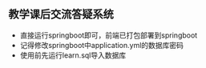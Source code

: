 ## 教学课后交流答疑系统

- 直接运行springboot即可，前端已打包部署到springboot
- 记得修改springboot中application.yml的数据库密码
- 使用前先运行learn.sql导入数据库